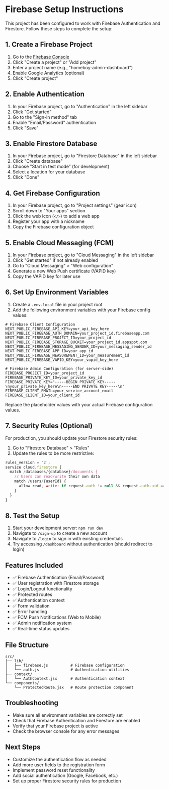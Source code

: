 # Firebase Setup Instructions

This project has been configured to work with Firebase Authentication and Firestore. Follow these steps to complete the setup:

## 1. Create a Firebase Project

1. Go to the [Firebase Console](https://console.firebase.google.com/)
2. Click "Create a project" or "Add project"
3. Enter a project name (e.g., "homeboy-admin-dashboard")
4. Enable Google Analytics (optional)
5. Click "Create project"

## 2. Enable Authentication

1. In your Firebase project, go to "Authentication" in the left sidebar
2. Click "Get started"
3. Go to the "Sign-in method" tab
4. Enable "Email/Password" authentication
5. Click "Save"

## 3. Enable Firestore Database

1. In your Firebase project, go to "Firestore Database" in the left sidebar
2. Click "Create database"
3. Choose "Start in test mode" (for development)
4. Select a location for your database
5. Click "Done"

## 4. Get Firebase Configuration

1. In your Firebase project, go to "Project settings" (gear icon)
2. Scroll down to "Your apps" section
3. Click the web icon (`</>`) to add a web app
4. Register your app with a nickname
5. Copy the Firebase configuration object

## 5. Enable Cloud Messaging (FCM)

1. In your Firebase project, go to "Cloud Messaging" in the left sidebar
2. Click "Get started" if not already enabled
3. Go to "Cloud Messaging" > "Web configuration"
4. Generate a new Web Push certificate (VAPID key)
5. Copy the VAPID key for later use

## 6. Set Up Environment Variables

1. Create a `.env.local` file in your project root
2. Add the following environment variables with your Firebase config values:

```env
# Firebase Client Configuration
NEXT_PUBLIC_FIREBASE_API_KEY=your_api_key_here
NEXT_PUBLIC_FIREBASE_AUTH_DOMAIN=your_project_id.firebaseapp.com
NEXT_PUBLIC_FIREBASE_PROJECT_ID=your_project_id
NEXT_PUBLIC_FIREBASE_STORAGE_BUCKET=your_project_id.appspot.com
NEXT_PUBLIC_FIREBASE_MESSAGING_SENDER_ID=your_messaging_sender_id
NEXT_PUBLIC_FIREBASE_APP_ID=your_app_id
NEXT_PUBLIC_FIREBASE_MEASUREMENT_ID=your_measurement_id
NEXT_PUBLIC_FIREBASE_VAPID_KEY=your_vapid_key_here

# Firebase Admin Configuration (for server-side)
FIREBASE_PROJECT_ID=your_project_id
FIREBASE_PRIVATE_KEY_ID=your_private_key_id
FIREBASE_PRIVATE_KEY="-----BEGIN PRIVATE KEY-----\nyour_private_key_here\n-----END PRIVATE KEY-----\n"
FIREBASE_CLIENT_EMAIL=your_service_account_email
FIREBASE_CLIENT_ID=your_client_id
```

Replace the placeholder values with your actual Firebase configuration values.

## 7. Security Rules (Optional)

For production, you should update your Firestore security rules:

1. Go to "Firestore Database" > "Rules"
2. Update the rules to be more restrictive:

```javascript
rules_version = '2';
service cloud.firestore {
  match /databases/{database}/documents {
    // Users can read/write their own data
    match /users/{userId} {
      allow read, write: if request.auth != null && request.auth.uid == userId;
    }
  }
}
```

## 8. Test the Setup

1. Start your development server: `npm run dev`
2. Navigate to `/sign-up` to create a new account
3. Navigate to `/login` to sign in with existing credentials
4. Try accessing `/dashboard` without authentication (should redirect to login)

## Features Included

- ✅ Firebase Authentication (Email/Password)
- ✅ User registration with Firestore storage
- ✅ Login/Logout functionality
- ✅ Protected routes
- ✅ Authentication context
- ✅ Form validation
- ✅ Error handling
- ✅ FCM Push Notifications (Web to Mobile)
- ✅ Admin notification system
- ✅ Real-time status updates

## File Structure

```
src/
├── lib/
│   ├── firebase.js          # Firebase configuration
│   └── auth.js              # Authentication utilities
├── context/
│   └── AuthContext.jsx      # Authentication context
└── components/
    └── ProtectedRoute.jsx   # Route protection component
```

## Troubleshooting

- Make sure all environment variables are correctly set
- Check that Firebase Authentication and Firestore are enabled
- Verify that your Firebase project is active
- Check the browser console for any error messages

## Next Steps

- Customize the authentication flow as needed
- Add more user fields to the registration form
- Implement password reset functionality
- Add social authentication (Google, Facebook, etc.)
- Set up proper Firestore security rules for production
